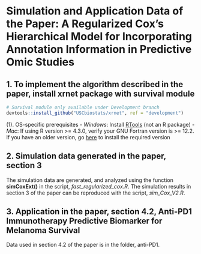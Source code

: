 # Simulation and Application Data of the Paper: A Regularized Cox’s Hierarchical Model for Incorporating Annotation Information in Predictive Omic Studies

## 1.  To implement the algorithm described in the paper, install **xrnet** package with survival module

``` r
# Survival module only available under Development branch
devtools::install_github("USCbiostats/xrnet", ref = "development")
```

(1).  OS-specific prerequisites
    -   *Windows*: Install
        [RTools](https://cran.r-project.org/bin/windows/Rtools/) (not an
        R package)
    -   *Mac*: If using R version &gt;= 4.3.0, verify your GNU Fortran
        version is &gt;= 12.2. If you have an older version, go
        [here](https://cran.r-project.org/bin/macosx/tools/) to install
        the required version

## 2.  Simulation data generated in the paper, section 3 

The simulation data are generated, and analyzed using the function **simCoxExt()** in the script, *fast_regularized_cox.R*. The simulation results in section 3 of the paper can be reproduced with the script, *sim_Cox_V2.R*.

## 3.  Application in the paper, section 4.2, Anti-PD1 Immunotherapy Predictive Biomarker for Melanoma Survival

Data used in section 4.2 of the paper is in the folder, anti-PD1. 

